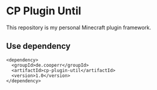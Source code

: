 # CP Plugin Until

This repository is my personal Minecraft plugin framework.

## Use dependency
```
<dependency>
  <groupId>de.cooperr</groupId>
  <artifactId>cp-plugin-util</artifactId>
  <version>1.0</version>
</dependency>
```
